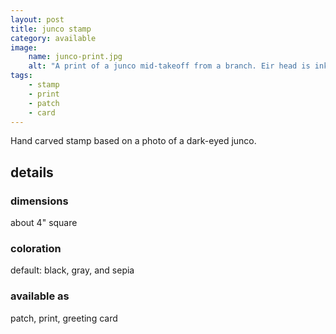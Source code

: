 ```yaml
---
layout: post
title: junco stamp
category: available
image: 
    name: junco-print.jpg
    alt: "A print of a junco mid-takeoff from a branch. Eir head is inked in black, body in gray, and the branch in sepia."
tags:
    - stamp
    - print
    - patch
    - card
---
```


Hand carved stamp based on a photo of a dark-eyed junco.

## details

### dimensions

about 4" square

### coloration

default: black, gray, and sepia

### available as

patch, print, greeting card
